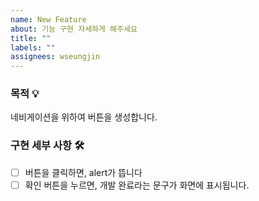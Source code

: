 ```yaml
---
name: New Feature
about: 기능 구현 자세하게 해주세요
title: ""
labels: ""
assignees: wseungjin
---
```


### 목적 💡

네비게이션을 위하여 버튼을 생성합니다.

### 구현 세부 사항 🛠

- [ ] 버튼을 클릭하면, alert가 뜹니다
- [ ] 확인 버튼을 누르면, 개발 완료라는 문구가 화면에 표시됩니다.
